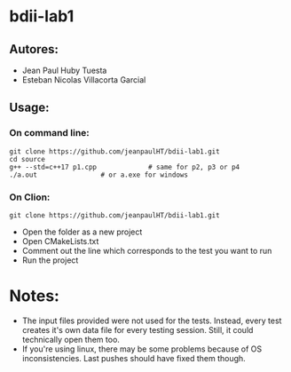 # bdii-lab1

## Autores: 
- Jean Paul Huby Tuesta
- Esteban Nicolas Villacorta Garcial

## Usage:

### On command line:

```
git clone https://github.com/jeanpaulHT/bdii-lab1.git
cd source
g++ --std=c++17 p1.cpp             # same for p2, p3 or p4
./a.out                # or a.exe for windows
```

### On Clion:

```
git clone https://github.com/jeanpaulHT/bdii-lab1.git
```
- Open the folder as a new project
- Open CMakeLists.txt
- Comment out the line which corresponds to the test you want to run
- Run the project

# Notes:

- The input files provided were not used for the tests. Instead, every test creates it's own data file for every testing session. Still, it could technically open them too.
- If you're using linux, there may be some problems because of OS inconsistencies. Last pushes should have fixed them though.
